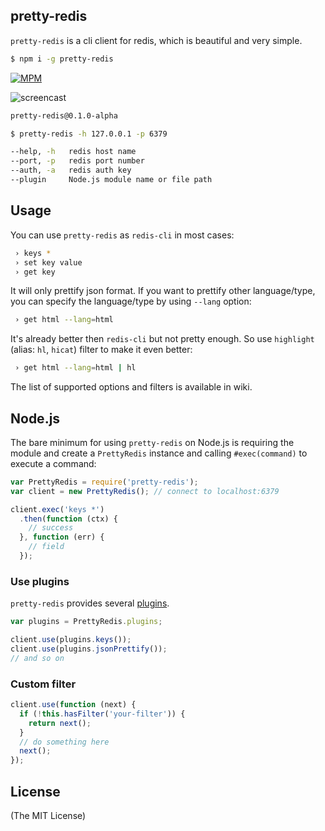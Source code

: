 pretty-redis
------------

`pretty-redis` is a cli client for redis, which is beautiful and very simple.

```bash
$ npm i -g pretty-redis
```
[![MPM](https://nodei.co/npm/pretty-redis.png?downloads=true&stars=true)](http://npmjs.org/pretty-redis)

![screencast](https://raw.githubusercontent.com/poying/pretty-redis/master/screencast.gif)

```bash
pretty-redis@0.1.0-alpha

$ pretty-redis -h 127.0.0.1 -p 6379

--help, -h	 redis host name
--port, -p	 redis port number
--auth, -a	 redis auth key
--plugin	 Node.js module name or file path
```

## Usage

You can use `pretty-redis` as `redis-cli` in most cases:

```bash
 › keys *
 › set key value
 › get key
```

It will only prettify json format. If you want to prettify other language/type, you can specify the language/type by using `--lang` option:

```bash
 › get html --lang=html
```

It's already better then `redis-cli` but not pretty enough. So use `highlight` (alias: `hl`, `hicat`) filter to make it even better:

```bash
 › get html --lang=html | hl
```

The list of supported options and filters is available in wiki.


## Node.js

The bare minimum for using `pretty-redis` on Node.js is requiring the module and create a `PrettyRedis` instance and calling `#exec(command)` to execute a command:

```javascript
var PrettyRedis = require('pretty-redis');
var client = new PrettyRedis(); // connect to localhost:6379

client.exec('keys *')
  .then(function (ctx) {
    // success
  }, function (err) {
    // field
  });
```

### Use plugins

`pretty-redis` provides several [plugins](./lib/plugins/index.js).

```javascript
var plugins = PrettyRedis.plugins;

client.use(plugins.keys());
client.use(plugins.jsonPrettify());
// and so on
```

### Custom filter

```javascript
client.use(function (next) {
  if (!this.hasFilter('your-filter')) {
    return next();
  }
  // do something here
  next();
});
```

## License

(The MIT License)
